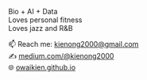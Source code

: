Bio + AI + Data <br />
Loves personal fitness <br /> 
Loves jazz and R&B <br />

📫 Reach me: kienong2000@gmail.com<br />
✍️ [medium.com/@kienong2000](medium.com/@kienong2000)<br />
🌐 [owaikien.github.io](owaikien.github.io)

<!---
owaikien/owaikien is a ✨ special ✨ repository because its `README.md` (this file) appears on your GitHub profile.
You can click the Preview link to take a look at your changes.
--->
